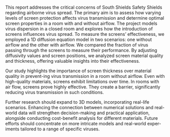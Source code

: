 This report addresses the critical concerns of South Shields Safety Shields regarding airborne virus spread. The primary aim is to assess how varying levels of screen protection affects virus transmission and determine optimal screen properties in a room with and without airflow. The project models virus dispersion in a closed room and explores how the introduction of screens influences virus spread. To measure the screens’ effectiveness, we employed a 1D diffusion equation model in two scenarios: one without airflow and the other with airflow. We compared the fraction of virus passing through the screens to measure their performance. By adjusting diffusivity values and screen positions, we analyzed screen material quality and thickness, offering valuable insights into their effectiveness.

Our study highlights the importance of screen thickness over material quality in prevent-ing virus transmission in a room without airflow. Even with high-quality materials, screens exhibit limitations over time. In rooms with air flow, screens prove highly effective. They create a barrier, significantly reducing virus transmission in such conditions.

Further research should expand to 3D models, incorporating real-life scenarios. Enhancing the connection between numerical solutions and real-world data will strengthen decision-making and practical application, alongside conducting cost-benefit analysis for different materials. Future efforts should concentrate on more intricate models and real-world exper-iments tailored to a range of specific viruses.
